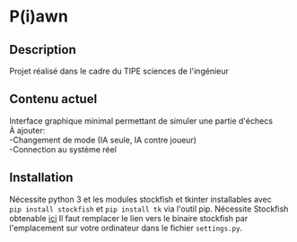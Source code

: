 # P(i)awn

## Description
Projet réalisé dans le cadre du TIPE sciences de l'ingénieur

## Contenu actuel
Interface graphique minimal permettant de simuler une partie d'échecs  
À ajouter:  
-Changement de mode (IA seule, IA contre joueur)  
-Connection au système réel

## Installation
Nécessite python 3 et les modules stockfish et tkinter
installables avec  
```pip install stockfish``` et ```pip install tk``` via l'outil pip.
Nécessite Stockfish obtenable [ici](https://stockfishchess.org/download/)
Il faut remplacer le lien vers le binaire stockfish par l'emplacement sur votre ordinateur dans le fichier `settings.py`.